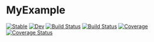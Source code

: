 # MyExample

[![Stable](https://img.shields.io/badge/docs-stable-blue.svg)](https://sgibbs409.github.io/MyExample.jl/stable)
[![Dev](https://img.shields.io/badge/docs-dev-blue.svg)](https://sgibbs409.github.io/MyExample.jl/dev)
[![Build Status](https://github.com/sgibbs409/MyExample.jl/workflows/CI/badge.svg)](https://github.com/sgibbs409/MyExample.jl/actions)
[![Build Status](https://travis-ci.com/sgibbs409/MyExample.jl.svg?branch=master)](https://travis-ci.com/sgibbs409/MyExample.jl)
[![Coverage](https://codecov.io/gh/sgibbs409/MyExample.jl/branch/master/graph/badge.svg)](https://codecov.io/gh/sgibbs409/MyExample.jl)
[![Coverage Status](https://coveralls.io/repos/github/sgibbs409/MyExample.jl/badge.svg?branch=master)](https://coveralls.io/github/sgibbs409/MyExample.jl?branch=master)
